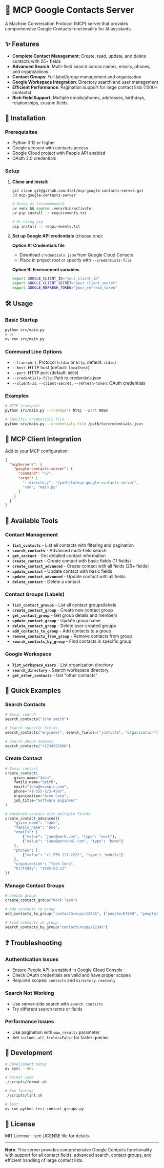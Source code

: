 # 📇 MCP Google Contacts Server

A Machine Conversation Protocol (MCP) server that provides comprehensive Google Contacts functionality for AI assistants.

## ✨ Features

- **Complete Contact Management**: Create, read, update, and delete contacts with 25+ fields
- **Advanced Search**: Multi-field search across names, emails, phones, and organizations
- **Contact Groups**: Full label/group management and organization
- **Google Workspace Integration**: Directory search and user management
- **Efficient Performance**: Pagination support for large contact lists (1000+ contacts)
- **Rich Field Support**: Multiple emails/phones, addresses, birthdays, relationships, custom fields

## 🚀 Installation

### Prerequisites

- Python 3.12 or higher
- Google account with contacts access
- Google Cloud project with People API enabled
- OAuth 2.0 credentials

### Setup

1. **Clone and install:**

   ```bash
   git clone git@github.com:4tal/mcp-google-contacts-server.git
   cd mcp-google-contacts-server
   
   # Using uv (recommended)
   uv venv && source .venv/bin/activate
   uv pip install -r requirements.txt
   
   # Or using pip
   pip install -r requirements.txt
   ```

2. **Set up Google API credentials** (choose one):

   **Option A: Credentials file**
   - Download `credentials.json` from Google Cloud Console
   - Place in project root or specify with `--credentials-file`

   **Option B: Environment variables**

   ```bash
   export GOOGLE_CLIENT_ID="your_client_id"
   export GOOGLE_CLIENT_SECRET="your_client_secret"
   export GOOGLE_REFRESH_TOKEN="your_refresh_token"
   ```

## 🛠️ Usage

### Basic Startup

```bash
python src/main.py
# or
uv run src/main.py
```

### Command Line Options

- `--transport`: Protocol (`stdio` or `http`, default: `stdio`)
- `--host`: HTTP host (default: `localhost`)
- `--port`: HTTP port (default: `8000`)
- `--credentials-file`: Path to credentials.json
- `--client-id`, `--client-secret`, `--refresh-token`: OAuth credentials

### Examples

```bash
# HTTP transport
python src/main.py --transport http --port 8080

# Specific credentials file
python src/main.py --credentials-file /path/to/credentials.json
```

## 🔌 MCP Client Integration

Add to your MCP configuration:

```json
{
  "mcpServers": {
    "google-contacts-server": {
      "command": "uv",
      "args": [
        "--directory", "/path/to/mcp-google-contacts-server",
        "run", "main.py"
      ]
    }
  }
}
```

## 🧰 Available Tools

### Contact Management

- **`list_contacts`** - List all contacts with filtering and pagination
- **`search_contacts`** - Advanced multi-field search
- **`get_contact`** - Get detailed contact information
- **`create_contact`** - Create contact with basic fields (11 fields)
- **`create_contact_advanced`** - Create contact with all fields (25+ fields)
- **`update_contact`** - Update contact with basic fields
- **`update_contact_advanced`** - Update contact with all fields
- **`delete_contact`** - Delete a contact

### Contact Groups (Labels)

- **`list_contact_groups`** - List all contact groups/labels
- **`create_contact_group`** - Create new contact group
- **`get_contact_group`** - Get group details and members
- **`update_contact_group`** - Update group name
- **`delete_contact_group`** - Delete user-created groups
- **`add_contacts_to_group`** - Add contacts to a group
- **`remove_contacts_from_group`** - Remove contacts from group
- **`search_contacts_by_group`** - Find contacts in specific group

### Google Workspace

- **`list_workspace_users`** - List organization directory
- **`search_directory`** - Search workspace directory
- **`get_other_contacts`** - Get "other contacts"

## 📝 Quick Examples

### Search Contacts

```python
# Basic search
search_contacts("john smith")

# Search specific fields
search_contacts("engineer", search_fields=["jobTitle", "organization"])

# Search phone numbers
search_contacts("+1234567890")
```

### Create Contact

```python
# Basic contact
create_contact(
    given_name="John",
    family_name="Smith",
    email="john@example.com",
    phone="+1-555-123-4567",
    organization="Acme Corp",
    job_title="Software Engineer"
)

# Advanced contact with multiple fields
create_contact_advanced({
    "given_name": "Jane",
    "family_name": "Doe",
    "emails": [
        {"value": "jane@work.com", "type": "work"},
        {"value": "jane@personal.com", "type": "home"}
    ],
    "phones": [
        {"value": "+1-555-111-2222", "type": "mobile"}
    ],
    "organization": "Tech Corp",
    "birthday": "1985-03-22"
})
```

### Manage Contact Groups

```python
# Create group
create_contact_group("Work Team")

# Add contacts to group
add_contacts_to_group("contactGroups/12345", ["people/67890", "people/11111"])

# Find contacts in group
search_contacts_by_group("contactGroups/12345")
```

## ❓ Troubleshooting

### Authentication Issues

- Ensure People API is enabled in Google Cloud Console
- Check OAuth credentials are valid and have proper scopes
- Required scopes: `contacts` and `directory.readonly`

### Search Not Working

- Use server-side search with `search_contacts`
- Try different search terms or fields

### Performance Issues

- Use pagination with `max_results` parameter
- Set `include_all_fields=False` for faster queries

## 🔧 Development

```bash
# Development setup
uv sync --dev

# Format code
./scripts/format.sh

# Run linting
./scripts/lint.sh

# Test
uv run python test_contact_groups.py
```

## 📄 License

MIT License - see LICENSE file for details.

---

**Note**: This server provides comprehensive Google Contacts functionality with support for all contact fields, advanced search, contact groups, and efficient handling of large contact lists.
